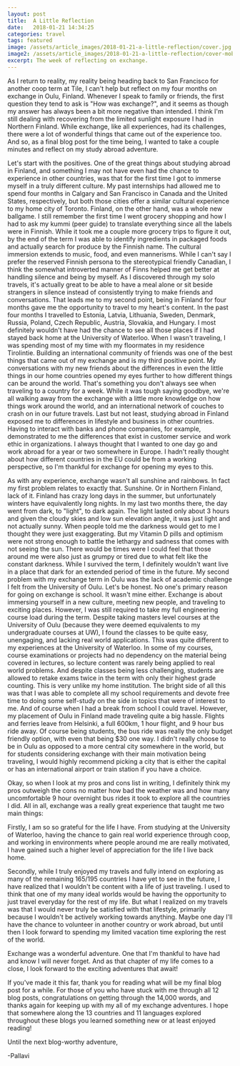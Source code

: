```yaml
---
layout: post
title:  A Little Reflection
date:   2018-01-21 14:34:25
categories: travel
tags: featured
image: /assets/article_images/2018-01-21-a-little-reflection/cover.jpg
image2: /assets/article_images/2018-01-21-a-little-reflection/cover-mobile.jpg
excerpt: The week of reflecting on exchange.
---
```


As I return to reality, my reality being heading back to San Francisco for another coop term at Tile, I can't help but reflect on my four months on exchange in Oulu, Finland. Whenever I speak to family or friends, the first question they tend to ask is "How was exchange?", and it seems as though my answer has always been a bit more negative than intended. I think I'm still dealing with recovering from the limited sunlight exposure I had in Northern Finland. While exchange, like all experiences, had its challenges, there were a lot of wonderful things that came out of the experience too. And so, as a final blog post for the time being, I wanted to take a couple minutes and reflect on my study abroad adventure.

Let's start with the positives. One of the great things about studying abroad in Finland, and something I may not have even had the chance to experience in other countries, was that for the first time I got to immerse myself in a truly different culture. My past internships had allowed me to spend four months in Calgary and San Francisco in Canada and the United States, respectively, but both those cities offer a similar cultural experience to my home city of Toronto. Finland, on the other hand, was a whole new ballgame. I still remember the first time I went grocery shopping and how I had to ask my kummi (peer guide) to translate everything since all the labels were in Finnish. While it took me a couple more grocery trips to figure it out, by the end of the term I was able to identify ingredients in packaged foods and actually search for produce by the Finnish name. The cultural immersion extends to music, food, and even mannerisms. While I can't say I prefer the reserved Finnish persona to the stereotypical friendly Canadian, I think the somewhat introverted manner of Finns helped me get better at handling silence and being by myself. As I discovered through my solo travels, it's actually great to be able to have a meal alone or sit beside strangers in silence instead of consistently trying to make friends and conversations. That leads me to my second point, being in Finland for four months gave me the opportunity to travel to my heart's content. In the past four months I travelled to Estonia, Latvia, Lithuania, Sweden, Denmark, Russia, Poland, Czech Republic, Austria, Slovakia, and Hungary. I most definitely wouldn't have had the chance to see all those places if I had stayed back home at the University of Waterloo. When I wasn't traveling, I was spending most of my time with my floormates in my residence Tirolintie. Building an international community of friends was one of the best things that came out of my exchange and is my third positive point. My conversations with my new friends about the differences in even the little things in our home countries opened my eyes further to how different things can be around the world. That's something you don't always see when traveling to a country for a week. While it was tough saying goodbye, we're all walking away from the exchange with a little more knowledge on how things work around the world, and an international network of couches to crash on in our future travels. Last but not least, studying abroad in Finland exposed me to differences in lifestyle and business in other countries. Having to interact with banks and phone companies, for example, demonstrated to me the differences that exist in customer service and work ethic in organizations. I always thought that I wanted to one day go and work abroad for a year or two somewhere in Europe. I hadn't really thought about how different countries in the EU could be from a working perspective, so I'm thankful for exchange for opening my eyes to this.

As with any experience, exchange wasn't all sunshine and rainbows. In fact my first problem relates to exactly that. Sunshine. Or in Northern Finland, lack of it. Finland has crazy long days in the summer, but unfortunately winters have equivalently long nights. In my last two months there, the day went from dark, to "light", to dark again. The light lasted only about 3 hours and given the cloudy skies and low sun elevation angle, it was just light and not actually sunny. When people told me the darkness would get to me I thought they were just exaggerating. But my Vitamin D pills and optimism were not strong enough to battle the lethargy and sadness that comes with not seeing the sun. There would be times were I could feel that those around me were also just as grumpy or tired due to what felt like the constant darkness. While I survived the term, I definitely wouldn't want live in a place that dark for an extended period of time in the future. My second problem with my exchange term in Oulu was the lack of academic challenge I felt from the University of Oulu. Let's be honest. No one's primary reason for going on exchange is school. It wasn't mine either. Exchange is about immersing yourself in a new culture, meeting new people, and traveling to exciting places. However, I was still required to take my full engineering course load during the term. Despite taking masters level courses at the University of Oulu (because they were deemed equivalents to my undergraduate courses at UW), I found the classes to be quite easy, unengaging, and lacking real world applications. This was quite different to my experiences at the University of Waterloo. In some of my courses, course examinations or projects had no dependency on the material being covered in lectures, so lecture content was rarely being applied to real world problems. And despite classes being less challenging, students are allowed to retake exams twice in the term with only their highest grade counting. This is very unlike my home institution. The bright side of all this was that I was able to complete all my school requirements and devote free time to doing some self-study on the side in topics that were of interest to me. And of course when I had a break from school I could travel. However, my placement of Oulu in Finland made traveling quite a big hassle. Flights and ferries leave from Helsinki, a full 600km, 1 hour flight, and 9 hour bus ride away. Of course being students, the bus ride was really the only budget friendly option, with even that being $30 one way. I didn't really choose to be in Oulu as opposed to a more central city somewhere in the world, but for students considering exchange with their main motivation being traveling, I would highly recommend picking a city that is either the capital or has an international airport or train station if you have a choice.

Okay, so when I look at my pros and cons list in writing, I definitely think my pros outweigh the cons no matter how bad the weather was and how many uncomfortable 9 hour overnight bus rides it took to explore all the countries I did. All in all, exchange was a really great experience that taught me two main things:

Firstly, I am so so grateful for the life I have. From studying at the University of Waterloo, having the chance to gain real world experience through coop, and working in environments where people around me are really motivated, I have gained such a higher level of appreciation for the life I live back home.

Secondly, while I truly enjoyed my travels and fully intend on exploring as many of the remaining 165/195 countries I have yet to see in the future, I have realized that I wouldn't be content with a life of just traveling. I used to think that one of my many ideal worlds would be having the opportunity to just travel everyday for the rest of my life. But what I realized on my travels was that I would never truly be satisfied with that lifestyle, primarily because I wouldn't be actively working towards anything. Maybe one day I'll have the chance to volunteer in another country or work abroad, but until then I look forward to spending my limited vacation time exploring the rest of the world.

Exchange was a wonderful adventure. One that I'm thankful to have had and know I will never forget. And as that chapter of my life comes to a close, I look forward to the exciting adventures that await!

If you've made it this far, thank you for reading what will be my final blog post for a while. For those of you who have stuck with me through all 12 blog posts, congratulations on getting through the 14,000 words, and thanks again for keeping up with my all of my exchange adventures. I hope that somewhere along the 13 countries and 11 languages explored throughout these blogs you learned something new or at least enjoyed reading!

Until the next blog-worthy adventure,

-Pallavi
